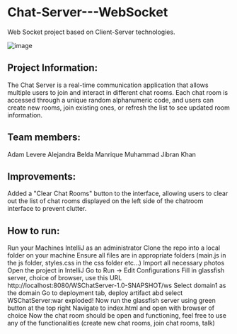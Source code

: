 # Chat-Server---WebSocket
Web Socket project based on Client-Server technologies.

![image](https://github.com/Adam1277/Chat-Server---WebSocket/assets/114250621/1f76bce8-4340-411c-8ce7-b139873c8292)

## Project Information:
The Chat Server is a real-time communication application that allows multiple users to join and interact in different chat rooms. Each chat room is accessed through a unique random alphanumeric code, and users can create new rooms, join existing ones, or refresh the list to see updated room information.

## Team members:
Adam Levere
Alejandra Belda Manrique
Muhammad Jibran Khan

## Improvements:
Added a "Clear Chat Rooms" button to the interface, allowing users to clear out the list of chat rooms displayed on the left side of the chatroom interface to prevent clutter.

## How to run:
Run your Machines IntelliJ as an administrator
Clone the repo into a local folder on your machine
Ensure all files are in appropriate folders (main.js in the js folder, styles.css in the css folder etc...)
Import all necessary photos
Open the project in IntelliJ
Go to Run -> Edit Configurations
Fill in glassfish server, choice of browser, use this URL http://localhost:8080/WSChatServer-1.0-SNAPSHOT/ws
Select domain1 as the domain
Go to deployment tab, deploy artifact abd select WSChatServer:war exploded!
Now run the glassfish server using green button at the top right
Navigate to index.html and open with browser of choice
Now the chat room should be open and functioning, feel free to use any of the functionalities (create new chat rooms, join chat rooms, talk)

